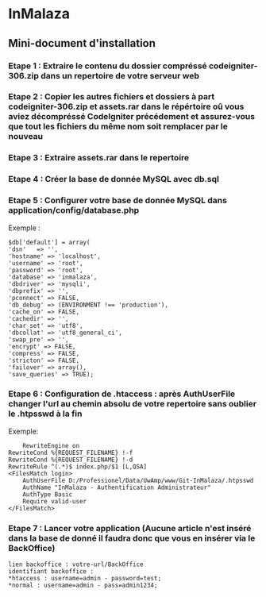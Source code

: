 # InMalaza
## Mini-document d'installation
### Etape 1 : Extraire le contenu du dossier compréssé codeigniter-306.zip dans un repertoire de votre serveur web
### Etape 2 : Copier les autres fichiers et dossiers à part codeigniter-306.zip et assets.rar dans le répértoire oû vous aviez décompréssé CodeIgniter précédement et assurez-vous que tout les fichiers du même nom soit remplacer par le nouveau
### Etape 3 : Extraire assets.rar dans le repertoire
### Etape 4 : Créer la base de donnée MySQL avec db.sql
### Etape 5 : Configurer votre base de donnée MySQL dans application/config/database.php 
  Exemple : 
  
    $db['default'] = array(
	'dsn'	=> '',
	'hostname' => 'localhost',
	'username' => 'root',
	'password' => 'root',
	'database' => 'inmalaza',
	'dbdriver' => 'mysqli',
	'dbprefix' => '',
	'pconnect' => FALSE,
	'db_debug' => (ENVIRONMENT !== 'production'),
	'cache_on' => FALSE,
	'cachedir' => '',
	'char_set' => 'utf8',
	'dbcollat' => 'utf8_general_ci',
	'swap_pre' => '',
	'encrypt' => FALSE,
	'compress' => FALSE,
	'stricton' => FALSE,
	'failover' => array(),
	'save_queries' => TRUE);
### Etape 6 : Configuration de .htaccess : après AuthUserFile changer l'url au chemin absolu de votre repertoire sans oublier le .htpsswd à la fin
   Exemple:
   
        RewriteEngine on
	RewriteCond %{REQUEST_FILENAME} !-f
	RewriteCond %{REQUEST_FILENAME} !-d
	RewriteRule ^(.*)$ index.php/$1 [L,QSA]
	<FilesMatch login>
	    AuthUserFile D:/Professionel/Data/UwAmp/www/Git-InMalaza/.htpsswd
	    AuthName "InMalaza - Authentification Administrateur"
	    AuthType Basic
	    Require valid-user
	</FilesMatch>
   

  ### Etape 7 : Lancer votre application (Aucune article n'est inséré dans la base de donné il faudra donc que vous en insérer via le BackOffice)
  
    lien backoffice : votre-url/BackOffice
    identifiant backoffice : 
    *htaccess : username=admin - password=test;
    *normal : username=admin - pass=admin1234;
